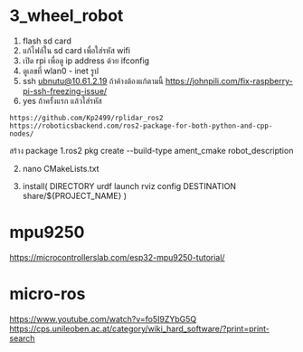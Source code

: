 # 3_wheel_robot

1. flash sd card
2. แก้ไฟล์ใน sd card เพื่อใส่รหัส wifi
3. เปิด rpi เพื่อดู ip address ด้วย ifconfig
4. ดูเลขที่ wlan0 - inet รูป
5. ssh ubnutu@10.61.2.19 ถ้าค้างต้องแก้ตามนี้ https://johnpili.com/fix-raspberry-pi-ssh-freezing-issue/
6. yes ถ้าครั้งแรก แล้วใส่รหัส

``` https://github.com/Kp2499/rplidar_ros2 ```
```https://roboticsbackend.com/ros2-package-for-both-python-and-cpp-nodes/```

สร้าง package
1.ros2 pkg create --build-type ament_cmake robot_description

2. nano CMakeLists.txt 

3. install(
  DIRECTORY urdf launch rviz config
  DESTINATION share/${PROJECT_NAME}
)

# mpu9250

https://microcontrollerslab.com/esp32-mpu9250-tutorial/

# micro-ros
https://www.youtube.com/watch?v=fo5I9ZYbG5Q
https://cps.unileoben.ac.at/category/wiki_hard_software/?print=print-search
